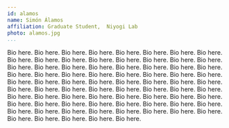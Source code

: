 ```yaml
---
id: alamos
name: Simón Álamos
affiliation: Graduate Student,	Niyogi Lab
photo: alamos.jpg
...
```


Bio here.  Bio here.  Bio here.  Bio here.  Bio here.  Bio here.  Bio here.
Bio here.  Bio here.  Bio here.  Bio here.  Bio here.  Bio here.  Bio here.
Bio here.  Bio here.  Bio here.  Bio here.  Bio here.  Bio here.  Bio here.
Bio here.  Bio here.  Bio here.  Bio here.  Bio here.  Bio here.  Bio here.
Bio here.  Bio here.  Bio here.  Bio here.  Bio here.  Bio here.  Bio here.
Bio here.  Bio here.  Bio here.  Bio here.  Bio here.  Bio here.  Bio here.
Bio here.  Bio here.  Bio here.  Bio here.  Bio here.  Bio here.  Bio here.
Bio here.  Bio here.  Bio here.  Bio here.  Bio here.  Bio here.  Bio here.
Bio here.  Bio here.  Bio here.  Bio here.  Bio here.  Bio here.  Bio here.
Bio here.  Bio here.  Bio here.  Bio here.  Bio here.  Bio here.  Bio here.
Bio here.  Bio here.  Bio here.  Bio here.  Bio here.  Bio here.  Bio here.
